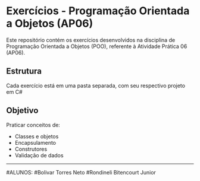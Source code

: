 # Exercícios - Programação Orientada a Objetos (AP06)

Este repositório contém os exercícios desenvolvidos na disciplina de Programação Orientada a Objetos (POO), referente à Atividade Prática 06 (AP06).

## Estrutura

Cada exercício está em uma pasta separada, com seu respectivo projeto em C#

## Objetivo

Praticar conceitos de:
- Classes e objetos
- Encapsulamento
- Construtores
- Validação de dados

---

#ALUNOS:
#Bolivar Torres Neto
#Rondineli Bitencourt Junior
